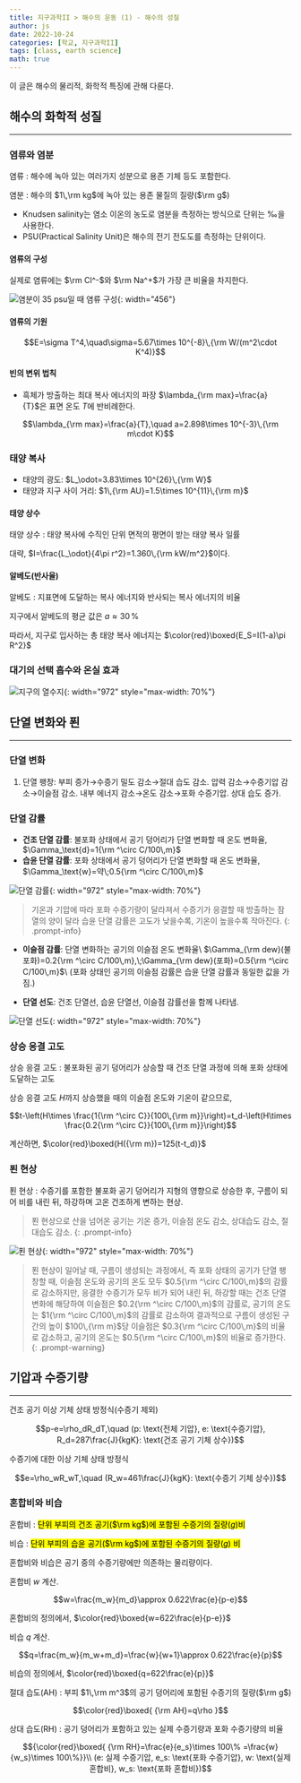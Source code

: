 ```yaml
---
title: 지구과학II > 해수의 운동 (1) - 해수의 성질
author: js
date: 2022-10-24
categories: [학교, 지구과학II]
tags: [class, earth science]
math: true
---
```


이 글은 해수의 물리적, 화학적 특징에 관해 다룬다.

## 해수의 화학적 성질
---
### 염류와 염분
염류
: 해수에 녹아 있는 여러가지 성분으로 용존 기체 등도 포함한다.

염분
: 해수의 $1\,\rm kg$에 녹아 있는 용존 물질의 질량($\rm g$)

- Knudsen salinity는 염소 이온의 농도로 염분을 측정하는 방식으로 단위는 $‰$을 사용한다.
- PSU(Practical Salinity Unit)은 해수의 전기 전도도를 측정하는 단위이다.

#### 염류의 구성
실제로 염류에는 $\rm Cl^-$와 $\rm Na^+$가 가장 큰 비율을 차지한다.

![염분이 35 psu일 때 염류 구성](/assets/img/posts/지구과학/염류-구성.png){: width="456"}

#### 염류의 기원

$$E=\sigma T^4,\quad\sigma=5.67\times 10^{-8}\,{\rm W/(m^2\cdot K^4)}$$

#### 빈의 변위 법칙
- 흑체가 방출하는 최대 복사 에너지의 파장 $\lambda_{\rm max}=\frac{a}{T}$은 표면 온도 $T$에 반비례한다.

$$\lambda_{\rm max}=\frac{a}{T},\quad a=2.898\times 10^{-3}\,{\rm m\cdot K}$$

### 태양 복사
- 태양의 광도: $L_\odot=3.83\times 10^{26}\,{\rm W}$
- 태양과 지구 사이 거리: $1\,{\rm AU}=1.5\times 10^{11}\,{\rm m}$

#### 태양 상수
태양 상수
: 태양 복사에 수직인 단위 면적의 평면이 받는 태양 복사 일률

대략, $I=\frac{L_\odot}{4\pi r^2}=1.360\,{\rm kW/m^2}$이다.

#### 알베도(반사율)
알베도
: 지표면에 도달하는 복사 에너지와 반사되는 복사 에너지의 비율

지구에서 알베도의 평균 값은 $a\approx 30\,\%$

따라서, 지구로 입사하는 총 태양 복사 에너지는 $\color{red}\boxed{E_S=I(1-a)\pi R^2}$

### 대기의 선택 흡수와 온실 효과

![지구의 열수지](/assets/img/지구의-열수지.png){: width="972" style="max-width: 70%"}

## 단열 변화와 푄
---
### 단열 변화
1. 단열 팽창: 부피 증가&rarr;수증기 밀도 감소&rarr;절대 습도 감소. 압력 감소&rarr;수증기압 감소&rarr;이슬점 감소. 내부 에너지 감소&rarr;온도 감소&rarr;포화 수증기압. 상대 습도 증가.
### 단열 감률
- **건조 단열 감률**: 불포화 상태에서 공기 덩어리가 단열 변화할 때 온도 변화율, $\Gamma_\text{d}=1{\rm ^\circ C/100\,m}$
- **습윤 단열 감률**: 포화 상태에서 공기 덩어리가 단열 변화할 때 온도 변화율, $\Gamma_\text{w}=약\;0.5{\rm ^\circ C/100\,m}$

![단열 감률](/assets/img/단열-감률.png){: width="972" style="max-width: 70%"}

> 기온과 기압에 따라 포화 수증기량이 달라져서 수증기가 응결할 때 방출하는 잠열의 양이 달라 습윤 단열 감률은 고도가 낮을수록, 기온이 높을수록 작아진다.
{: .prompt-info}

- **이슬점 감률**: 단열 변화하는 공기의 이슬점 온도 변화율\\
$\Gamma_{\rm dew}(불포화)=0.2{\rm ^\circ C/100\,m},\;\Gamma_{\rm dew}(포화)=0.5{\rm ^\circ C/100\,m}$\\
(포화 상태인 공기의 이슬점 감률은 습윤 단열 감률과 동일한 값을 가짐.)

- **단열 선도**: 건조 단열선, 습윤 단열선, 이슬점 감률선을 함께 나타냄.

![단열 선도](/assets/img/단열-선도.png){: width="972" style="max-width: 70%"}

### 상승 응결 고도
상승 응결 고도
: 불포화된 공기 덩어리가 상승할 때 건조 단열 과정에 의해 포화 상태에 도달하는 고도

상승 응결 고도 $H$까지 상승했을 때의 이슬점 온도와 기온이 같으므로,

$$t-\left(H\times \frac{1{\rm ^\circ C}}{100\,{\rm m}}\right)=t_d-\left(H\times \frac{0.2{\rm ^\circ C}}{100\,{\rm m}}\right)$$

계산하면, $\color{red}\boxed{H({\rm m})=125(t-t_d)}$

### 푄 현상
푄 현상
: 수증기를 포함한 불포화 공기 덩어리가 지형의 영향으로 상승한 후, 구름이 되어 비를 내린 뒤, 하강하며 고온 건조하게 변하는 현상.

> 푄 현상으로 산을 넘어온 공기는 기온 증가, 이슬점 온도 감소, 상대습도 감소, 절대습도 감소.
{: .prompt-info}

![푄 현상](/assets/img/푄-현상.png){: width="972" style="max-width: 70%"}

> 푄 현상이 일어날 때, 구름이 생성되는 과정에서, 즉 포화 상태의 공기가 단열 팽창할 때, 이슬점 온도와 공기의 온도 모두 $0.5{\rm ^\circ C/100\,m}$의 감률로 감소하지만, 응결한 수증기가 모두 비가 되어 내린 뒤, 하강할 때는 건조 단열 변화에 해당하여 이슬점은 $0.2{\rm ^\circ C/100\,m}$의 감률로, 공기의 온도는 $1{\rm ^\circ C/100\,m}$의 감률로 감소하여 결과적으로 구름이 생성된 구간의 높이 $100\,{\rm m}$당 이슬점은 $0.3{\rm ^\circ C/100\,m}$의 비율로 감소하고, 공기의 온도는 $0.5{\rm ^\circ C/100\,m}$의 비율로 증가한다.
{: .prompt-warning}

## 기압과 수증기량
---
건조 공기 이상 기체 상태 방정식(수증기 제외)

$$p-e=\rho_dR_dT,\quad (p: \text{전체 기압}, e: \text{수증기압}, R_d=287\frac{J}{kgK}: \text{건조 공기 기체 상수})$$

수증기에 대한 이상 기체 상태 방정식

$$e=\rho_wR_wT,\quad (R_w=461\frac{J}{kgK}: \text{수증기 기체 상수})$$

### 혼합비와 비습
혼합비
: <mark>단위 부피의 건조 공기($\rm kg$)에 포함된 수증기의 질량($g$)비</mark>

비습
: <mark>단위 부피의 습윤 공기($\rm kg$)에 포함된 수증기의 질량($g$) 비</mark>

혼합비와 비습은 공기 중의 수증기량에만 의존하는 물리량이다.

혼합비 $w$ 계산.

$$w=\frac{m_w}{m_d}\approx 0.622\frac{e}{p-e}$$

혼합비의 정의에서, $\color{red}\boxed{w=622\frac{e}{p-e}}$

비습 $q$ 계산.

$$q=\frac{m_w}{m_w+m_d}=\frac{w}{w+1}\approx 0.622\frac{e}{p}$$

비습의 정의에서, $\color{red}\boxed{q=622\frac{e}{p}}$

절대 습도(AH)
: 부피 $1\,\rm m^3$의 공기 덩어리에 포함된 수증기의 질량($\rm g$)

$$\color{red}\boxed{ {\rm AH}=q\rho }$$

상대 습도(RH)
: 공기 덩어리가 포함하고 있는 실제 수증기량과 포화 수증기량의 비율

$${\color{red}\boxed{ {\rm RH}=\frac{e}{e_s}\times 100\% =\frac{w}{w_s}\times 100\%}}\\ (e: 실제 수증기압, e_s: \text{포화 수증기압}, w: \text{실제 혼합비}, w_s: \text{포화 혼합비})$$